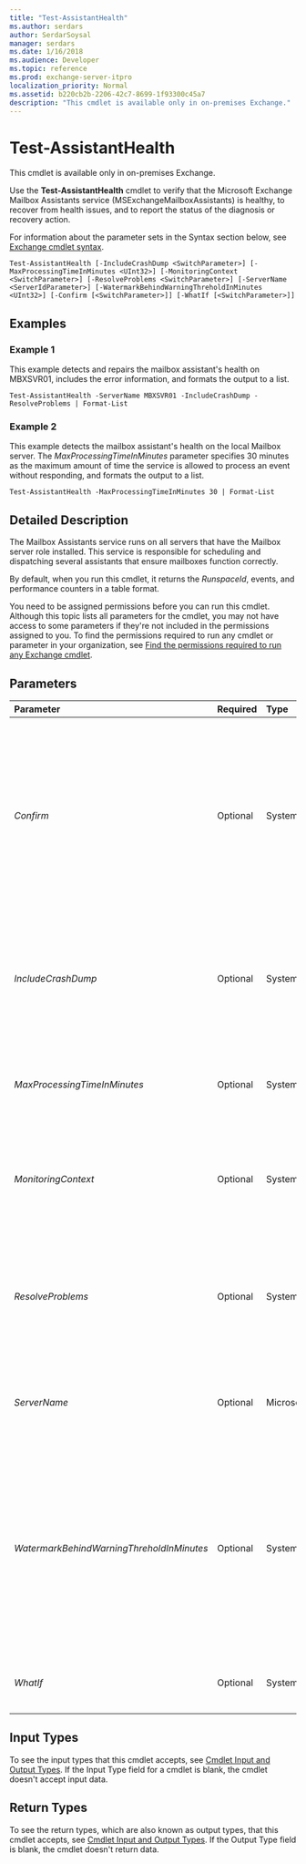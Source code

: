 ```yaml
---
title: "Test-AssistantHealth"
ms.author: serdars
author: SerdarSoysal
manager: serdars
ms.date: 1/16/2018
ms.audience: Developer
ms.topic: reference
ms.prod: exchange-server-itpro
localization_priority: Normal
ms.assetid: b220cb2b-2206-42c7-8699-1f93300c45a7
description: "This cmdlet is available only in on-premises Exchange."
---
```


# Test-AssistantHealth

This cmdlet is available only in on-premises Exchange. 
  
Use the **Test-AssistantHealth** cmdlet to verify that the Microsoft Exchange Mailbox Assistants service (MSExchangeMailboxAssistants) is healthy, to recover from health issues, and to report the status of the diagnosis or recovery action.
  
For information about the parameter sets in the Syntax section below, see [Exchange cmdlet syntax](https://technet.microsoft.com/library/bb123552.aspx). 
  
```
Test-AssistantHealth [-IncludeCrashDump <SwitchParameter>] [-MaxProcessingTimeInMinutes <UInt32>] [-MonitoringContext <SwitchParameter>] [-ResolveProblems <SwitchParameter>] [-ServerName <ServerIdParameter>] [-WatermarkBehindWarningThreholdInMinutes <UInt32>] [-Confirm [<SwitchParameter>]] [-WhatIf [<SwitchParameter>]]

```

## Examples
<a name="Examples"> </a>

### Example 1

This example detects and repairs the mailbox assistant's health on MBXSVR01, includes the error information, and formats the output to a list.
  
```
Test-AssistantHealth -ServerName MBXSVR01 -IncludeCrashDump -ResolveProblems | Format-List
```

### Example 2

This example detects the mailbox assistant's health on the local Mailbox server. The _MaxProcessingTimeInMinutes_ parameter specifies 30 minutes as the maximum amount of time the service is allowed to process an event without responding, and formats the output to a list.
  
```
Test-AssistantHealth -MaxProcessingTimeInMinutes 30 | Format-List
```

## Detailed Description
<a name="DetailedDescription"> </a>

The Mailbox Assistants service runs on all servers that have the Mailbox server role installed. This service is responsible for scheduling and dispatching several assistants that ensure mailboxes function correctly.
  
By default, when you run this cmdlet, it returns the _RunspaceId_, events, and performance counters in a table format.
  
You need to be assigned permissions before you can run this cmdlet. Although this topic lists all parameters for the cmdlet, you may not have access to some parameters if they're not included in the permissions assigned to you. To find the permissions required to run any cmdlet or parameter in your organization, see [Find the permissions required to run any Exchange cmdlet](https://technet.microsoft.com/library/mt432940.aspx).
  
## Parameters
<a name="DetailedDescription"> </a>

|**Parameter**|**Required**|**Type**|**Description**|
|:-----|:-----|:-----|:-----|
| _Confirm_ <br/> |Optional  <br/> |System.Management.Automation.SwitchParameter  <br/> | The _Confirm_ switch specifies whether to show or hide the confirmation prompt. How this switch affects the cmdlet depends on if the cmdlet requires confirmation before proceeding. <br/>  Destructive cmdlets (for example, **Remove-\*** cmdlets) have a built-in pause that forces you to acknowledge the command before proceeding. For these cmdlets, you can skip the confirmation prompt by using this exact syntax: `-Confirm:$false`.  <br/>  Most other cmdlets (for example, **New-\*** and **Set-\*** cmdlets) don't have a built-in pause. For these cmdlets, specifying the _Confirm_ switch without a value introduces a pause that forces you acknowledge the command before proceeding. <br/> |
| _IncludeCrashDump_ <br/> |Optional  <br/> |System.Management.Automation.SwitchParameter  <br/> |The _IncludeCrashDump_ parameter specifies that the command should take an error report prior to taking any recovery actions. This parameter should only be used if running from a local computer. If you use the parameter while connected remotely, the command fails. <br/> The default value for this parameter is  `$false`.  <br/> You don't have to specify a value with this parameter.  <br/> |
| _MaxProcessingTimeInMinutes_ <br/> |Optional  <br/> |System.UInt32  <br/> |The _MaxProcessingTimeInMinutes_ parameter specifies the maximum amount of time the MSExchangeMailboxAssistants service is allowed to process an event without responding. You can specify a value from 1 through 3600 minutes. The default value is 15 minutes. <br/> |
| _MonitoringContext_ <br/> |Optional  <br/> |System.Management.Automation.SwitchParameter  <br/> |The _MonitoringContext_ switch includes the associated monitoring events and performance counters in the results. Typically, you include the monitoring events and performance counters in the results when the output is passed to MicrosoftSystem Center Operations Manager (SCOM). You don't need to specify a value with this switch. <br/> |
| _ResolveProblems_ <br/> |Optional  <br/> |System.Management.Automation.SwitchParameter  <br/> | This _ResolveProblems_ parameter specifies that if the command detects an issue, it attempts to fix it. This command attempts to fix the following issues: <br/>  Starts the Mailbox Assistants service if it isn't running. <br/>  Restarts the Mailbox Assistants service if it detects that the service is hung or deadlocked for more than 15 minutes. <br/>  You don't have to specify a value with this parameter. <br/> |
| _ServerName_ <br/> |Optional  <br/> |Microsoft.Exchange.Configuration.Tasks.ServerIdParameter  <br/> |The _ServerName_ parameter specifies the identity of the Mailbox server on which the mailbox assistant that's being tested resides. <br/> If this parameter isn't specified, the command runs on the local server. If the local server isn't a Mailbox server, the command fails.  <br/> |
| _WatermarkBehindWarningThreholdInMinutes_ <br/> |Optional  <br/> |System.UInt32  <br/> |The _WatermarkBehindWarningThreholdInMinutes_ parameter specifies the threshold for watermark age. Event watermarks indicate the last time that events were successfully processed by an assistant. An event watermark that hasn't been updated in a while may indicate a problem. For each Mailbox Assistant, the **Test-AssistantHealth** cmdlet compares the current time with the time stamp of the last event watermark to determine the watermark age. If that age exceeds the value set by the _WatermarkBehindWarningThreholdInMinutes_ parameter, a warning is generated. <br/> You can specify a value from 1 through 10080 minutes. The default value is 60 minutes.  <br/> |
| _WhatIf_ <br/> |Optional  <br/> |System.Management.Automation.SwitchParameter  <br/> |The _WhatIf_ switch simulates the actions of the command. You can use this switch to view the changes that would occur without actually applying those changes. You don't need to specify a value with this switch. <br/> |
   
## Input Types
<a name="InputTypes"> </a>

To see the input types that this cmdlet accepts, see [Cmdlet Input and Output Types](http://go.microsoft.com/fwlink/p/?linkId=616387). If the Input Type field for a cmdlet is blank, the cmdlet doesn't accept input data. 
  
## Return Types
<a name="ReturnTypes"> </a>

To see the return types, which are also known as output types, that this cmdlet accepts, see [Cmdlet Input and Output Types](http://go.microsoft.com/fwlink/p/?linkId=616387). If the Output Type field is blank, the cmdlet doesn't return data. 
  

